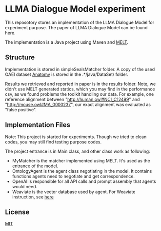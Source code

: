 # LLMA Dialogue Model experiment

This reposotory stores an implementation of the LLMA Dialogue Model for experiment purpose. The paper of LLMA Dialogue Model can be found here.

The implementation is a Java project using Maven and [MELT](https://dwslab.github.io/melt/).

## Structure
Implementation is stored in simpleSealsMatcher folder. A copy of the used OAEI dataset [Anatomy](http://oaei.ontologymatching.org/2023/anatomy/index.html) is stored in the .*/java/DataSet/ folder.

Results we retrieved and reported in paper is in the results folder. Note, we didn't use MELT generated statics, which you may find in the performance csv, as we found problems the toolkit handling our data. For example, one reference alignment between "http://human.owl#NCI_C12499" and "http://mouse.owl#MA_0000237", our exact alignment was evaluated as "false positive".

## Implementation Files
Note: This project is started for experiments. Though we tried to clean codes, you may still find testing purpose codes.

The project entrance is in Main class, and other class work as following:
* MyMatcher is the matcher implemented using MELT. It's used as the entrance of the model.
* OntologyAgent is the agent class negotiating in the model. It contains functions agents need to negotiate and get correspondence.
* OpenAI is responsible for all API calls and prompt assembly that agents would need.
* Weaviate is the vector database used by agent. For Weaviate instruction, see [here](./simpleSealsMatcher/Weaviate/readme.md)

## License
[MIT](LICENSE)
